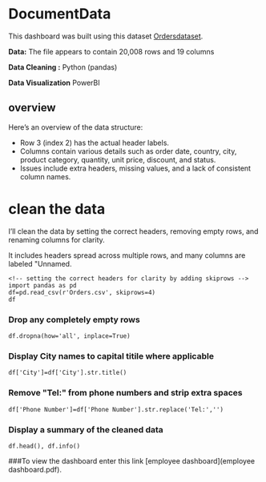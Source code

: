 # DocumentData

This dashboard was built using this dataset [Ordersdataset](Orders.csv).

**Data:**
The file appears to contain 20,008 rows and 19 columns

**Data Cleaning :**
Python (pandas)

**Data Visualization**
PowerBI

## overview
Here’s an overview of the data structure:
- Row 3 (index 2) has the actual header labels.
- Columns contain various details such as order date, country, city, product category, quantity, unit price, discount, and status.
- Issues include extra headers, missing values, and a lack of consistent column names.

# clean the data
 I’ll clean the data by setting the correct headers, removing empty rows, and renaming columns for clarity.

 It includes headers spread across multiple rows, and many columns are labeled "Unnamed.

```
<!-- setting the correct headers for clarity by adding skiprows -->
import pandas as pd
df=pd.read_csv(r'Orders.csv', skiprows=4)
df
```

### Drop any completely empty rows

```
df.dropna(how='all', inplace=True)

```


### Display City names to capital titile where applicable
```
df['City']=df['City'].str.title()
```

### Remove "Tel:" from phone numbers and strip extra spaces
```
df['Phone Number']=df['Phone Number'].str.replace('Tel:','')
```
### Display a summary of the cleaned data
```
df.head(), df.info()

```
###To view the dashboard enter this link  [employee dashboard](employee dashboard.pdf).

